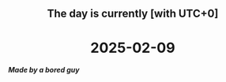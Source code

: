 <h2 align=center>The day is currently [with UTC+0]</h2>
<h1 align=center><!--TIME BEGIN-->2025-02-09<!--TIME END--></h1>
<h5>Made by a bored guy</h5>

